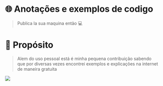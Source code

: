 # 🌐 **Anotações e exemplos de codigo**

> Publica la sua maquina então 💻

# 🚀 **Propósito**
> Alem do uso pessoal está é minha pequena contribuição sabendo que por diversas vezes encontrei exemplos e explicações na internet de maneira gratuita

<img src="https://miro.medium.com/max/1000/1*E8IgOSkMTpBRs0w0-Zsx2g.gif">

